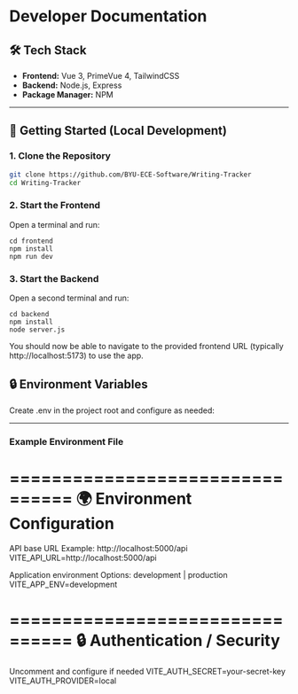 # Developer Documentation


## 🛠 Tech Stack

- **Frontend:** Vue 3, PrimeVue 4, TailwindCSS  
- **Backend:** Node.js, Express  
- **Package Manager:** NPM

---

## 🚀 Getting Started (Local Development)

### 1. Clone the Repository

```bash
git clone https://github.com/BYU-ECE-Software/Writing-Tracker
cd Writing-Tracker
```
### 2. Start the Frontend

Open a terminal and run:
```
cd frontend
npm install
npm run dev
```

### 3. Start the Backend

Open a second terminal and run:
```
cd backend
npm install
node server.js
```
You should now be able to navigate to the provided frontend URL (typically http://localhost:5173) to use the app.

## 🔒 Environment Variables

Create .env in the project root and configure as needed:

---

### Example Environment File

 ================================
 🌍 Environment Configuration
 ================================

 API base URL
 Example: http://localhost:5000/api
 VITE_API_URL=http://localhost:5000/api

 Application environment
 Options: development | production
 VITE_APP_ENV=development


 ================================
 🔒 Authentication / Security
 ================================

 Uncomment and configure if needed
 VITE_AUTH_SECRET=your-secret-key
 VITE_AUTH_PROVIDER=local
